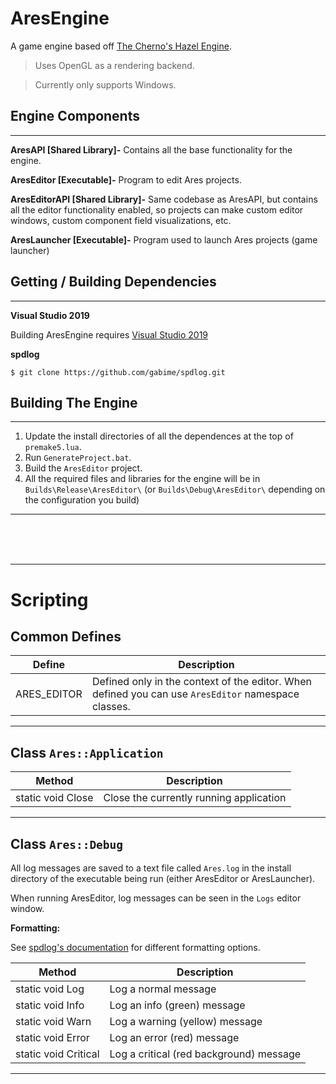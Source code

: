 # AresEngine
A game engine based off [The Cherno's Hazel Engine](https://github.com/TheCherno/Hazel).

>Uses OpenGL as a rendering backend.

>Currently only supports Windows.
## Engine Components
<hr>

**AresAPI [Shared Library]-** Contains all the base functionality for the engine.

**AresEditor [Executable]-** Program to edit Ares projects.

**AresEditorAPI [Shared Library]-** Same codebase as AresAPI, but contains all the editor functionality enabled, so projects can make custom editor windows, custom component field visualizations, etc.

**AresLauncher [Executable]-** Program used to launch Ares projects (game launcher)

## Getting / Building Dependencies
<hr>

**Visual Studio 2019**

Building AresEngine requires [Visual Studio 2019](https://visualstudio.microsoft.com/downloads/)

**spdlog**
```
$ git clone https://github.com/gabime/spdlog.git
```

## Building The Engine
<hr>

1. Update the install directories of all the dependences at the top of ```premake5.lua```.
2. Run ```GenerateProject.bat```.
3. Build the ```AresEditor``` project.
4. All the required files and libraries for the engine will be in ```Builds\Release\AresEditor\``` (or ```Builds\Debug\AresEditor\``` depending on the configuration you build)

<hr><br><br><br><hr>

# Scripting
## Common Defines
| Define | Description |
| --- | --- |
| ARES_EDITOR | Defined only in the context of the editor. When defined you can use ```AresEditor``` namespace classes. |
<hr>

## Class ```Ares::Application```
| Method | Description |
| --- | --- |
| static void Close | Close the currently running application |
<hr>

## Class ```Ares::Debug```
All log messages are saved to a text file called ```Ares.log``` in the install directory of the executable being run (either AresEditor or AresLauncher).

When running AresEditor, log messages can be seen in the ```Logs``` editor window.

**Formatting:**

See [spdlog's documentation](https://github.com/gabime/spdlog#basic-usage) for different formatting options.

| Method | Description |
| --- | --- |
| static void Log | Log a normal message |
| static void Info | Log an info (green) message |
| static void Warn | Log a warning (yellow) message |
| static void Error | Log an error (red) message |
| static void Critical | Log a critical (red background) message |
<hr>
